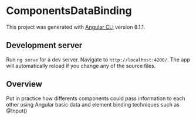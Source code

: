 # ComponentsDataBinding

This project was generated with [Angular CLI](https://github.com/angular/angular-cli) version 8.1.1.

## Development server

Run `ng serve` for a dev server. Navigate to `http://localhost:4200/`. The app will automatically reload if you change any of the source files.

## Overview

Put in practice how differents components could pass information to each other using Angular basic data and element binding techniques such as @Input()
